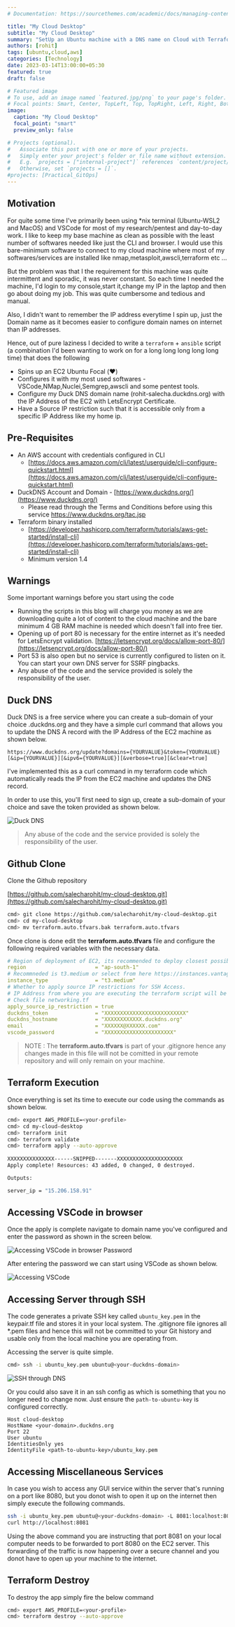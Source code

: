 ```yaml
---
# Documentation: https://sourcethemes.com/academic/docs/managing-content/

title: "My Cloud Desktop"
subtitle: "My Cloud Desktop"
summary: "SetUp an Ubuntu machine with a DNS name on Cloud with Terraform and some pre-installed tools like vscode,nmap,metasploit"
authors: [rohit]
tags: [ubuntu,cloud,aws]
categories: [Technology]
date: 2023-03-14T13:00:00+05:30
featured: true
draft: false

# Featured image
# To use, add an image named `featured.jpg/png` to your page's folder.
# Focal points: Smart, Center, TopLeft, Top, TopRight, Left, Right, BottomLeft, Bottom, BottomRight.
image:
  caption: "My Cloud Desktop"
  focal_point: "smart"
  preview_only: false

# Projects (optional).
#   Associate this post with one or more of your projects.
#   Simply enter your project's folder or file name without extension.
#   E.g. `projects = ["internal-project"]` references `content/project/deep-learning/index.md`.
#   Otherwise, set `projects = []`.
#projects: [Practical_GitOps]
---
```


## Motivation

For quite some time I've primarily been using *nix terminal (Ubuntu-WSL2 and MacOS) and VSCode for most of my research/pentest and day-to-day work. I like to keep my base machine as clean as possible with the least number of softwares needed like just the CLI and browser. I would use this bare-minimum software to connect to my cloud machine where most of my softwares/services are installed like nmap,metasploit,awscli,terraform etc ... 

But the problem was that I the requirement for this machine was quite intermittent and sporadic, it was never constant. So each time I needed the machine, I'd login to my console,start it,change my IP in the laptop and then go about doing my job. This was quite cumbersome and tedious and manual.

Also, I didn't want to remember the IP address everytime I spin up, just the Domain name as it becomes easier to configure domain names on internet than IP addresses.

Hence, out of pure laziness I decided to write a `terraform` + `ansible` script (a combination I'd been wanting to work on for a long long long long long time) that does the following 

- Spins up an EC2 Ubuntu Focal (:heart:) 
- Configures it with my most used softwares - VSCode,NMap,Nuclei,Semgrep,awscli and some pentest tools.
- Configure my Duck DNS domain name (rohit-salecha.duckdns.org) with the IP Address of the EC2 with LetsEncrypt Certificate. 
- Have a Source IP restriction such that it is accessible only from a specific IP Address like my home ip.

## Pre-Requisites

* An AWS account with credentials configured in CLI
    * [https://docs.aws.amazon.com/cli/latest/userguide/cli-configure-quickstart.html](https://docs.aws.amazon.com/cli/latest/userguide/cli-configure-quickstart.html) 
* DuckDNS Account and Domain - [https://www.duckdns.org/](https://www.duckdns.org/)
    * Please read through the Terms and Conditions before using this service https://www.duckdns.org/tac.jsp 
* Terraform binary installed
    * [https://developer.hashicorp.com/terraform/tutorials/aws-get-started/install-cli](https://developer.hashicorp.com/terraform/tutorials/aws-get-started/install-cli)
    * Minimum version 1.4

## Warnings

Some important warnings before you start using the code

- Running the scripts in this blog will charge you money as we are downloading quite a lot of content to the cloud machine and the bare minimum 4 GB RAM machine is needed which doesn't fall into free tier.
- Opening up of port 80 is necessary for the entire internet as it's needed for LetsEncrypt validation.
  [https://letsencrypt.org/docs/allow-port-80/](https://letsencrypt.org/docs/allow-port-80/)
- Port 53 is also open but no service is currently configured to listen on it. You can start your own DNS server for SSRF pingbacks.  
- Any abuse of the code and the service provided is solely the responsibility of the user.

## Duck DNS

Duck DNS is a free service where you can create a sub-domain of your choice <your-domain>.duckdns.org and they  have a simple curl command that allows you to update the DNS A record with the IP Address of the EC2 machine as shown below.

```
https://www.duckdns.org/update?domains={YOURVALUE}&token={YOURVALUE}[&ip={YOURVALUE}][&ipv6={YOURVALUE}][&verbose=true][&clear=true]
```

I've implemented this as a curl command in my terraform code which automatically reads the IP from the EC2 machine and updates the DNS record.

In order to use this, you'll first need to sign up, create a sub-domain of your choice and save the token provided as shown below.

![Duck DNS](img/1.png)

> Any abuse of the code and the service provided is solely the responsibility of the user.

## Github Clone

Clone the Github repository 

[https://github.com/salecharohit/my-cloud-desktop.git](https://github.com/salecharohit/my-cloud-desktop.git) 

```bash
cmd> git clone https://github.com/salecharohit/my-cloud-desktop.git
cmd> cd my-cloud-desktop
cmd> mv terraform.auto.tfvars.bak terraform.auto.tfvars
```

Once clone is done edit the **terraform.auto.tfvars** file and configure the following required variables with the necessary data.

```yaml
# Region of deployment of EC2, its recommended to deploy closest possible to avoid latency
region                      = "ap-south-1"
# Recommneded is t3.medium or select from here https://instances.vantage.sh/
instance_type               = "t3.medium"
# Whether to apply source IP restrictions for SSH Access. 
# IP Address from where you are executing the terraform script will be used to restrict access to port 443 and 22.
# Check file networking.tf
apply_source_ip_restriction = true
duckdns_token               = "XXXXXXXXXXXXXXXXXXXXXXXXXX"
duckdns_hostname            = "XXXXXXXXXXXX.duckdns.org"
email                       = "XXXXXX@XXXXXX.com"
vscode_password             = "XXXXXXXXXXXXXXXXXXXXXX"
```

> NOTE : The **terraform.auto.tfvars** is part of your .gitignore hence any changes made in this file will not be comitted in your remote repository and will only remain on your machine.

## Terraform Execution

Once everything is set its time to execute our code using the commands as shown below.

```bash
cmd> export AWS_PROFILE=<your-profile>
cmd> cd my-cloud-desktop
cmd> terraform init
cmd> terraform validate
cmd> terraform apply --auto-approve
 
XXXXXXXXXXXXXXX------SNIPPED-------XXXXXXXXXXXXXXXXXXXXX
Apply complete! Resources: 43 added, 0 changed, 0 destroyed.

Outputs:

server_ip = "15.206.158.91"
```

## Accessing VSCode in browser

Once the apply is complete navigate to domain name you've configured and enter the password as shown in the screen below.

![Accessing VSCode in browser Password](img/2.png)

After entering the password we can start using VSCode as shown below.

![Accessing VSCode](img/3.png)

## Accessing Server through SSH

The code generates a private SSH key called `ubuntu_key.pem` in the keypair.tf file and stores it in your local system. The .gitignore file ignores all *.pem files and hence this will not be committed to your Git history and usable only from the local machine you are operating from.

Accessing the server is quite simple.

```bash
cmd> ssh -i ubuntu_key.pem ubuntu@<your-duckdns-domain>
```

![SSH through DNS](img/4.png)

Or you could also save it in an ssh config as which is something that you no longer need to change now. Just ensure the `path-to-ubuntu-key` is configured correctly.

```config
Host cloud-desktop
HostName <your-domain>.duckdns.org
Port 22
User ubuntu
IdentitiesOnly yes
IdentityFile <path-to-ubuntu-key>/ubuntu_key.pem
```

## Accessing Miscellaneous Services

In case you wish to access any GUI service within the server that's running on a port like 8080, but you donot wish to open it up on the internet then simply execute the following commands.

```bash
ssh -i ubuntu_key.pem ubuntu@<your-duckdns-domain> -L 8081:localhost:8080
curl http://localhost:8081
```

Using the above command you are instructing that port 8081 on your local computer needs to be forwarded to port 8080 on the EC2 server. This forwarding of the traffic is now happening over a secure channel and you donot have to open up your machine to the internet.

## Terraform Destroy

To destroy the app simply fire the below command

```bash
cmd> export AWS_PROFILE=<your-profile> 
cmd> terraform destroy --auto-approve 
```

